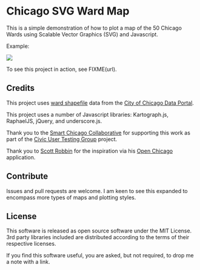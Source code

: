 Chicago SVG Ward Map
====================

This is a simple demonstration of how to plot a map of the 50 Chicago Wards using Scalable Vector Graphics (SVG) and Javascript.

Example:

![](http://dl.dropbox.com/u/19098/Screenshots/he29.png)

To see this project in action, see FIXME(url).

## Credits

This project uses [ward shapefile](https://data.cityofchicago.org/Facilities-Geographic-Boundaries/Boundaries-Wards/bhcv-wqkf) data from the [City of Chicago Data Portal](http://data.cityofchicago.org).

This project uses a number of Javascript libraries: Kartograph.js, RaphaelJS, jQuery, and underscore.js.

Thank you to the [Smart Chicago Collaborative](http://www.smartchicagocollaborative.org) for supporting this work as part of the [Civic User Testing Group](http://cutgroup.smartchicagoapps.org) project.

Thank you to [Scott Robbin](http://www.srobbin.com) for the inspiration via his [Open Chicago](http://openchicago.org) application.

## Contribute

Issues and pull requests are welcome. I am keen to see this expanded to encompass more types of maps and plotting styles.

## License

This software is released as open source software under the MIT License. 3rd party libraries included are distributed according to the terms of their respective licenses.

If you find this software useful, you are asked, but not required, to drop me a note with a link.


